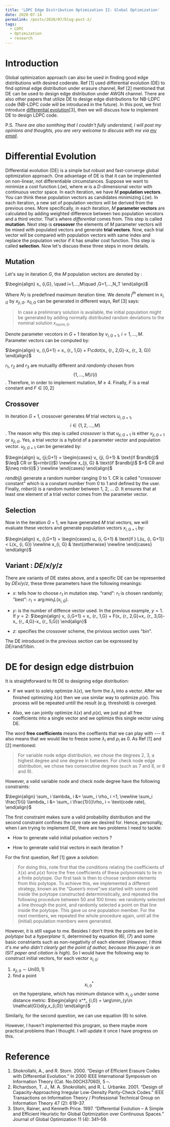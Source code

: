 ```yaml
---
title: 'LDPC Edge Distribution Optimization II: Global Optimization'
date: 2020-07-14
permalink: /posts/2020/07/blog-post-2/
tags:
  - LDPC
  - Optimization
  - research
---
```


Introduction
===
Global optimization approach can also be used in finding good edge distributions with desired coderate. Ref [1] used differential evolution (DE) to find optimal edge distribution under erasure channel, Ref [2] mentioned that DE can be used to design edge distribution under AWGN channel. There are also other papers that utilize DE to desige edge distributions for NB-LDPC code (NB-LDPC code will be introduced in the future). In this post, we first introduce [differential evolution](https://link.springer.com/article/10.1023/A:1008202821328)[3], then we will discuss how to implement DE to design LDPC code.

P.S. *There are also somthing that I couldn't fully understand, I will post my opinions and thoughts, you are very welcome to discuss with me via [my email](lfwang@g.ucla.edu)*.

Differential Evolution
===
Differential evolution (DE) is a simple but robust and fast-converge global optimization approach. One advantage of DE is that it can be implemented on non-linear, not differentiable circumstances. Suppose we want to minimize a cost function $L(w)$, where $w$ is a $D$-dimensional vector with continuous vector space. In each iteration, we have $M$ **population vectors**. You can think these population vectors as candidates minimizing $L(w)$. In each iteration, a new set of population vectors will be derived from the previous ones. More specifically, in each iteration, $M$ **parameter vectors** are calculated by adding weighted difference between two population vecotors and a third vector. That's where *differential* comes from. This step is called **mutation**.  Next step is **crossover** the elements of $M$ parameter vectors will be mixed with populated vectors and generate **trial vectors**.  Now, each trial vector will be compared with population vectors with same index and replace the population vector if it has smaller cost function. This step is called **selection**. Now let's discuss these three steps in more details.

Mutation
---
Let's say in iteration $G$, the $M$ population vectors are denoted by :

$\begin{align}
x_ {i,G}, \quad i=1,...,M\quad ,G=1,...,N_T
\end{align}$

Where $N_T$ is predefined maximum iteration time. We denote $j^{th}$ element in $x_ {i,G}$ by $x_ {ji,G}$. $x_ {0,G}$ can be generated in different ways, Ref [3] says:

> In case a preliminary solution is available, the initial population might be generated by adding normally distributed random deviations to the nominal solution $x_ {norm,0}$.

Denote parameter vecotors in $G+1$ iteration by $v_ {i,G+1}$, $i=1,...,M$. Parameter vectors can be computed by:

$\begin{align}
v_ {i,G+1} = x_ {r_ 1,G} + F\cdot(x_ {r_ 2,G}-x_ {r_ 3, G})
\end{align}$

$r_ 1$, $r_ 2$ and $r_ 3$ are mutuallly different and *randomly* chosen from $$\{1,...,M\}/\{i\}$$. Therefore, in order to implement mutation, $M\geq 4$. Finally, $F$ is a real constant and $F\in[0,2]$

Crossover
---
In iteration $G+1$, crossover generates $M$ trial vectors $u_ {i,G+1}$, $$i\in\{1,2,...,M\}$$. The reason why this step is called *crossover* is that $u_ {ji, G+1}$ is either $v_ {ji,G+1}$ or $x_ {ji, G}$. Yes, a trial vector is a  hybrid of a parameter vector and population vector. $u_ {ji,G+1}$ can be generated by:

$\begin{align}
u_ {ji,G+1} =     
      \begin{cases}
      v_ {ji, G+1} & \text{if $randb(j)$ $\leq$ CR or $j=rnbr(i)$} \newline
      x_{ji, G} & \text{if $randb(j)$ $>$ CR and $j\neq rnbr(i)$ } \newline
    \end{cases}   
\end{align}$

$randb(j)$ generate a random number ranging 0 to 1. CR is called "crossover constant" which is a constant number from 0 to 1 and defined by the user. Finally, $rnber(i)$ is a random number between 1, 2, ... $D$. It ensures that at least one element of a trial vector comes from the parameter vector.

Selection
---
Now in the iteration $G+1$, we have generated $M$ trial vectors, we will evaluate these vectors and generate population vectors $x_ {i,G+1}$ by:

$\begin{align}
x_ {i,G+1} =     
      \begin{cases}
      u_ {i, G+1} & \text{if } L(u_ {i, G+1})< L(x_ {i, G}) \newline
      x_{i, G} & \text{otherwise} \newline
    \end{cases}   
\end{align}$


Variant : $DE/x/y/z$
---
There are variants of DE states above, and a specific DE can be represented by $DE x/y/z$, these three parameters have the following meanings:

* $x$: tells how to choose $r_ 1$ in mutation step. "rand": $r_1$ is chosen randomly; "best": $r_1=\arg\min_iL(x_ {i,G})$.

* $y$: is the number of diffence vector used. In the previous example, $y=1$. If $y=2$:
$\begin{align}
v_ {i,G+1} = x_ {r_ 1,G} + F(x_ {r_ 2,G}+x_ {r_ 3,G}-x_ {r_ 4,G}-x_ {r_ 5,G})
\end{align}$

* $z$: specifies the crossover scheme, the privious section uses "bin".

The DE introduced in the previous section can be expressed by $DE/\text{rand}/1/\text{bin}$.


DE for design edge distrbuion
===
It is straightforward to fit DE to designing edge distribution:
* If we want to solely optimize $\lambda(x)$, we form the $\lambda_ i$ into a vector. After we finished optimizing $\lambda(x)$ then we use similar way to optimize $\rho(x)$. This process will be repeated untill the result (e.g. threshold) is coverged.

* Also, we can jointly optimize $\lambda(x)$ and $\rho(x)$, we just put all free coefficients into a single vector and we optimize this single vector using DE.

The word **free coefficients** means the coeffients that we can play with --- it also means that we would like to freeze some $\lambda_i$ and $\rho_i$ as 0. As Ref [1] and [2] mentioned:

> For variable node edge distribution,  we chose the degrees 2, 3, a highest degree and one degree in between. For check node edge distribution, we chose two consecutive degrees (such as 7 and 8, or 8 and 9).

However, a valid variable node and check node degree have the following constraints:

$\begin{align}
\sum_ i \lambda_ i &= \sum_ i \rho_ i =1, \newline
\sum_i \frac{1}{i} \lambda_ i &= \sum_ i \frac{1}{i}\rho_ i = \text{code rate},
\end{align}$

The first constraint makes sure a valid probability distribution and the second constraint confines the core rate we desired for. Hence, personally, when I am trying to implement DE, there are two problems I need to tackle:

* How to generate valid initial poluation vectors ?

* How to generate valid trial vectors in each iteration ?

For the first question, Ref [1] gave a solution:

> For doing this, note first that the conditions relating the coefficients of $\lambda(x)$ and $\rho(x)$ force the free coefficients of these polynomials to lie in a finite polytope. Our first task is then to choose random elements from this polytope. To achieve this, we implemented a different strategy, known as the “Queen’s move”:we started with some point inside the polytope constructed deterministically, and repeated the following procedure between 50 and 100 times: we randomly selected a line through the point, and randomly selected a point on that line inside the polytope. This gave us one population member. For the next members, we repeated the whole procedure again, until all the (initial) population members were generated. 

However, it is still vague to me. Besides I don't think the points are lied in *polytope* but a *hyperplane* $\mathcal{G}$, determined by equation (6), (7) and some basic constriants such as non-negativity of each element (*However, I think it's me who didn't clearly get the point of author, because this paper is an ISIT paper and citation is high*). So I would have the following way to construct initial vectors, for each vector $x_{i,0}$:
1. $x_{ji,0}\sim Uni[0,1)$
2. find a point $$x_ {i,0}^*$$ on the hyperplane, which has minimum distance with $x_ {i,0}$ under some distance metric:
$\begin{align} 
x^*_ {i,0} = \arg\min_{y\in \mathcal{G}}d(y,x_{i,0})
\end{align}$

Similarly, for the second question, we can use equation (8) to solve.

However, I haven't implemented this program, so there maybe more practical problems than I thought. I will update it once I have progress on this.


Reference
===
1. Shokrollahi, A., and R. Storn. 2000. “Design of Efficient Erasure Codes with Differential Evolution.” In 2000 IEEE International Symposium on Information Theory (Cat. No.00CH37060), 5 –.
2. Richardson, T. J., M. A. Shokrollahi, and R. L. Urbanke. 2001. “Design of Capacity-Approaching Irregular Low-Density Parity-Check Codes.” IEEE Transactions on Information Theory / Professional Technical Group on Information Theory 47 (2): 619–37.
3. Storn, Rainer, and Kenneth Price. 1997. “Differential Evolution – A Simple and Efficient Heuristic for Global Optimization over Continuous Spaces.” Journal of Global Optimization 11 (4): 341–59.
